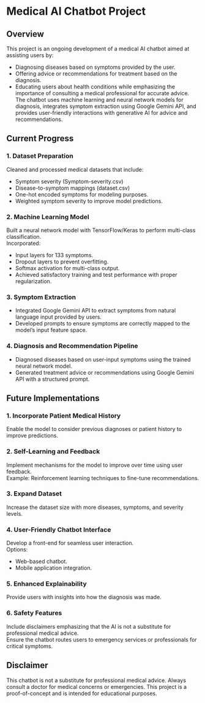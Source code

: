 # Medical AI Chatbot Project
Overview
-------------------------
This project is an ongoing development of a medical AI chatbot aimed at assisting users by:

- Diagnosing diseases based on symptoms provided by the user.
- Offering advice or recommendations for treatment based on the diagnosis.
- Educating users about health conditions while emphasizing the importance of consulting a medical professional for accurate advice.
The chatbot uses machine learning and neural network models for diagnosis, integrates symptom extraction using Google Gemini API, and provides user-friendly interactions with generative AI for advice and recommendations.

Current Progress
-------------------------
### 1. Dataset Preparation
Cleaned and processed medical datasets that include:
- Symptom severity (Symptom-severity.csv)
- Disease-to-symptom mappings (dataset.csv)
- One-hot encoded symptoms for modeling purposes.
- Weighted symptom severity to improve model predictions.
### 2. Machine Learning Model
Built a neural network model with TensorFlow/Keras to perform multi-class classification.<br>
Incorporated:
- Input layers for 133 symptoms.
- Dropout layers to prevent overfitting.
- Softmax activation for multi-class output.
- Achieved satisfactory training and test performance with proper regularization.
### 3. Symptom Extraction
- Integrated Google Gemini API to extract symptoms from natural language input provided by users.
- Developed prompts to ensure symptoms are correctly mapped to the model’s input feature space.
### 4. Diagnosis and Recommendation Pipeline
- Diagnosed diseases based on user-input symptoms using the trained neural network model.
- Generated treatment advice or recommendations using Google Gemini API with a structured prompt.

Future Implementations
-------------------------------
### 1. Incorporate Patient Medical History
Enable the model to consider previous diagnoses or patient history to improve predictions.
### 2. Self-Learning and Feedback
Implement mechanisms for the model to improve over time using user feedback. <br>
Example: Reinforcement learning techniques to fine-tune recommendations.
### 3. Expand Dataset
Increase the dataset size with more diseases, symptoms, and severity levels. <br>

### 4. User-Friendly Chatbot Interface
Develop a front-end for seamless user interaction.<br>
Options:
- Web-based chatbot.
- Mobile application integration.

### 5. Enhanced Explainability
Provide users with insights into how the diagnosis was made.
### 6. Safety Features
Include disclaimers emphasizing that the AI is not a substitute for professional medical advice.<br>
Ensure the chatbot routes users to emergency services or professionals for critical symptoms.

Disclaimer
--------------------
This chatbot is not a substitute for professional medical advice. Always consult a doctor for medical concerns or emergencies. This project is a proof-of-concept and is intended for educational purposes.
